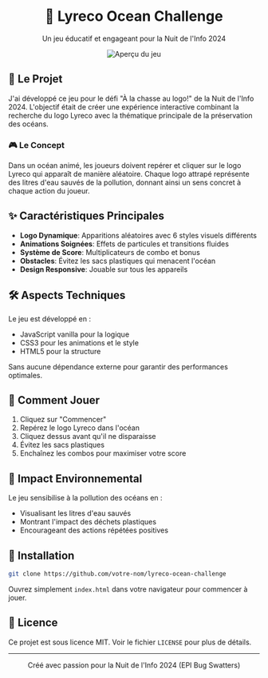 <div align="center">

# 🌊 Lyreco Ocean Challenge

Un jeu éducatif et engageant pour la Nuit de l'Info 2024

<img src="https://github.com/user-attachments/assets/8153e7d6-fa41-4ff7-b14f-8edb9d77dbcc" alt="Aperçu du jeu" />
</div>

## 📖 Le Projet

J'ai développé ce jeu pour le défi "À la chasse au logo!" de la Nuit de l'Info 2024. L'objectif était de créer une expérience interactive combinant la recherche du logo Lyreco avec la thématique principale de la préservation des océans.

### 🎮 Le Concept

Dans un océan animé, les joueurs doivent repérer et cliquer sur le logo Lyreco qui apparaît de manière aléatoire. Chaque logo attrapé représente des litres d'eau sauvés de la pollution, donnant ainsi un sens concret à chaque action du joueur.

## ✨ Caractéristiques Principales

- **Logo Dynamique**: Apparitions aléatoires avec 6 styles visuels différents
- **Animations Soignées**: Effets de particules et transitions fluides
- **Système de Score**: Multiplicateurs de combo et bonus
- **Obstacles**: Évitez les sacs plastiques qui menacent l'océan
- **Design Responsive**: Jouable sur tous les appareils

## 🛠️ Aspects Techniques

Le jeu est développé en :
- JavaScript vanilla pour la logique
- CSS3 pour les animations et le style
- HTML5 pour la structure

Sans aucune dépendance externe pour garantir des performances optimales.

## 🎯 Comment Jouer

1. Cliquez sur "Commencer"
2. Repérez le logo Lyreco dans l'océan
3. Cliquez dessus avant qu'il ne disparaisse
4. Évitez les sacs plastiques
5. Enchaînez les combos pour maximiser votre score

## 🌊 Impact Environnemental

Le jeu sensibilise à la pollution des océans en :
- Visualisant les litres d'eau sauvés
- Montrant l'impact des déchets plastiques
- Encourageant des actions répétées positives

## 🔧 Installation

```bash
git clone https://github.com/votre-nom/lyreco-ocean-challenge
```

Ouvrez simplement `index.html` dans votre navigateur pour commencer à jouer.

## 📝 Licence

Ce projet est sous licence MIT. Voir le fichier `LICENSE` pour plus de détails.

<div align="center">

---

Créé avec passion pour la Nuit de l'Info 2024 (EPI Bug Swatters)

</div>
